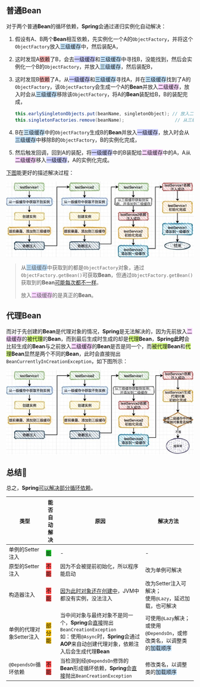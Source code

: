 ## 普通Bean

对于两个普通**Bean**的循环依赖，**Spring**会通过递归实例化自动解决：

1. 假设有A、B两个**Bean**相互依赖，先实例化一个A的`ObjectFactory`，并将这个`ObjectFactory`放入<span style=background:#c2e2ff>三级缓存</span>中，然后装配A，

2. 这时发现A<span style=background:#ffb8b8>依赖</span>了B，会去<span style=background:#c9ccff>一级缓存</span>和<span style=background:#c2e2ff>三级缓存</span>中寻找B，没能找到，然后会实例化一个B的`ObjectFactory`，并放入<span style=background:#c2e2ff>三级缓存</span>，然后装配B，

3. 这时发现B<span style=background:#ffb8b8>依赖</span>了A，从<span style=background:#c9ccff>一级缓存</span>和<span style=background:#c2e2ff>三级缓存</span>寻找A，并在<span style=background:#c2e2ff>三级缓存</span>找到了A的`ObjectFactory`，该`ObjectFactory`会生成一个A的**Bean**并放入<span style=background:#f8d2ff>二级缓存</span>，放入时会从<span style=background:#c2e2ff>三级缓存</span>移除该`ObjectFactory`，将A的**Bean**装配给B，B的装配完成，

   ```java
   this.earlySingletonObjects.put(beanName, singletonObject); // 放入二级缓存
   this.singletonFactories.remove(beanName);				   // 从三级缓存中移除
   ```

4. B在<span style=background:#c2e2ff>三级缓存</span>中的`ObjectFactory`生成B的**Bean**并放入<span style=background:#c9ccff>一级缓存</span>，放入时会从<span style=background:#c2e2ff>三级缓存</span>中移除B的`ObjectFactory`，B的实例化完成，

5. 然后触发回调，回到A的装配，将<span style=background:#c9ccff>一级缓存</span>中的B装配给<span style=background:#f8d2ff>二级缓存</span>中的A，A从<span style=background:#f8d2ff>二级缓存</span>移入<span style=background:#c9ccff>一级缓存</span>，A的实例化完成。

[下图](https://www.zhihu.com/question/438247718/answer/1730527725)能更好的描述解决过程：

![](../images/5/circular_dependency.png)

> 从<span style=background:#c2e2ff>三级缓存</span>中获取到的都是`ObjectFactory`对象，通过`ObjectFactory.getBean()`可获取**Bean**，但通过`ObjectFactory.getBean()`获取到的**Bean**[可能每次都不一样](https://www.zhihu.com/question/438247718/answer/1730527725)。
>
> 放入<span style=background:#f8d2ff>二级缓存</span>的是真正的**Bean**。



## 代理Bean

而对于先创建的**Bean**是代理对象的情况，**Spring**是无法解决的，因为先前放入<span style=background:#f8d2ff>二级缓存</span>的<span style=background:#d4fe7f>被代理</span>的**Bean**，而到最后生成时生成的却是<span style=background:#d4fe7f>代理</span>**Bean**，**Spring此时**会比较生成的**Bean**与之前放入<span style=background:#f8d2ff>二级缓存</span>的**Bean**是否是同一个，而<span style=background:#d4fe7f>被代理</span>**Bean**和<span style=background:#d4fe7f>代理</span>**Bean**显然是两个不同的**Bean**，此时会直接抛出`BeanCurrentlyInCreationException`，如下图所示：

![](../images/5/circular_dependency_proxy.png)



## 总结🌙

总之，**Spring**[可以解决部分循环依赖](https://www.zhihu.com/question/438247718/answer/1730527725)。

| 类型                     | 能否自动解决                                 | 原因                                                         | 解决方法                                                     |
| ------------------------ | -------------------------------------------- | ------------------------------------------------------------ | ------------------------------------------------------------ |
| 单例的Setter注入         | <span style=background:#19d02a>能</span>     | -                                                            | -                                                            |
| 原型的Setter注入         | <span style=background:#ff4343>不能</span>   | 因为不会被提前初始化，所以程序能启动                         | 改为单例可解决                                               |
| 构造器注入               | <span style=background:#ff4343>不能</span>   | [因为此时对象还在创建中](https://zhuanlan.zhihu.com/p/84267654)，JVM中都没有实例，没法注入 | 改为Setter注入可解决；<br>使用`@Lazy`，延迟加载，也可解决   |
| 单例的代理对象Setter注入 | <span style=background:#fdc200>部分能</span> | 当中间对象与最终对象不是同一个，**Spring**会<u>直接</u>抛出`BeanCreationException`<br>如：使用`@Async`时，**Spring**会通过**AOP**来自动创建代理对象，依赖注入后会生成代理**Bean** | 可使用`@Lazy`解决；<br>或使用`@DependsOn`，或修改类名，以调整类的<span style=background:#c2e2ff>加载顺序</span> |
| `@DependsOn`循环依赖     | <span style=background:#ff4343>不能</span>   | 当检测到经`@DependsOn`修饰的**Bean**形成循环依赖，**Spring**会<u>直接</u>抛出`BeanCreationException` | 修改类名，以调整类的<span style=background:#c2e2ff>加载顺序</span> |

